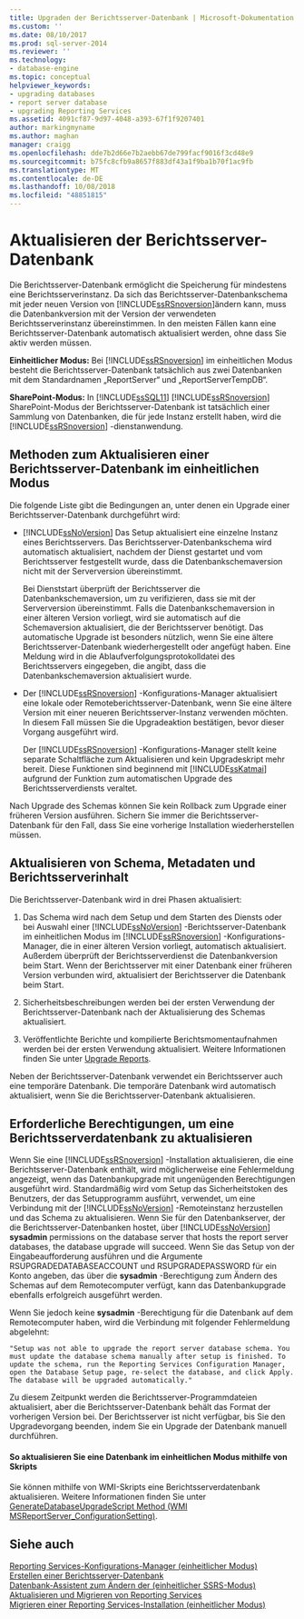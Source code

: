 ```yaml
---
title: Upgraden der Berichtsserver-Datenbank | Microsoft-Dokumentation
ms.custom: ''
ms.date: 08/10/2017
ms.prod: sql-server-2014
ms.reviewer: ''
ms.technology:
- database-engine
ms.topic: conceptual
helpviewer_keywords:
- upgrading databases
- report server database
- upgrading Reporting Services
ms.assetid: 4091cf87-9d97-4048-a393-67f1f9207401
author: markingmyname
ms.author: maghan
manager: craigg
ms.openlocfilehash: dde7b2d66e7b2aebb67de799facf9016f3cd48e9
ms.sourcegitcommit: b75fc8cfb9a8657f883df43a1f9ba1b70f1ac9fb
ms.translationtype: MT
ms.contentlocale: de-DE
ms.lasthandoff: 10/08/2018
ms.locfileid: "48851815"
---
```

# <a name="upgrade-a-report-server-database"></a>Aktualisieren der Berichtsserver-Datenbank
  Die Berichtsserver-Datenbank ermöglicht die Speicherung für mindestens eine Berichtsserverinstanz. Da sich das Berichtsserver-Datenbankschema mit jeder neuen Version von [!INCLUDE[ssRSnoversion](../../includes/ssrsnoversion-md.md)]ändern kann, muss die Datenbankversion mit der Version der verwendeten Berichtsserverinstanz übereinstimmen. In den meisten Fällen kann eine Berichtsserver-Datenbank automatisch aktualisiert werden, ohne dass Sie aktiv werden müssen.  
  
 **Einheitlicher Modus:** Bei [!INCLUDE[ssRSnoversion](../../includes/ssrsnoversion-md.md)] im einheitlichen Modus besteht die Berichtsserver-Datenbank tatsächlich aus zwei Datenbanken mit dem Standardnamen „ReportServer“ und „ReportServerTempDB“.  
  
 **SharePoint-Modus:** In [!INCLUDE[ssSQL11](../../includes/sssql11-md.md)] [!INCLUDE[ssRSnoversion](../../includes/ssrsnoversion-md.md)] SharePoint-Modus der Berichtsserver-Datenbank ist tatsächlich einer Sammlung von Datenbanken, die für jede Instanz erstellt haben, wird die [!INCLUDE[ssRSnoversion](../../includes/ssrsnoversion-md.md)] -dienstanwendung.  
  
## <a name="ways-to-upgrade-a-native-mode-report-server-database"></a>Methoden zum Aktualisieren einer Berichtsserver-Datenbank im einheitlichen Modus  
 Die folgende Liste gibt die Bedingungen an, unter denen ein Upgrade einer Berichtsserver-Datenbank durchgeführt wird:  
  
-   [!INCLUDE[ssNoVersion](../../includes/ssnoversion-md.md)] Das Setup aktualisiert eine einzelne Instanz eines Berichtsservers. Das Berichtsserver-Datenbankschema wird automatisch aktualisiert, nachdem der Dienst gestartet und vom Berichtsserver festgestellt wurde, dass die Datenbankschemaversion nicht mit der Serverversion übereinstimmt.  
  
     Bei Dienststart überprüft der Berichtsserver die Datenbankschemaversion, um zu verifizieren, dass sie mit der Serverversion übereinstimmt. Falls die Datenbankschemaversion in einer älteren Version vorliegt, wird sie automatisch auf die Schemaversion aktualisiert, die der Berichtsserver benötigt. Das automatische Upgrade ist besonders nützlich, wenn Sie eine ältere Berichtsserver-Datenbank wiederhergestellt oder angefügt haben. Eine Meldung wird in die Ablaufverfolgungsprotokolldatei des Berichtsservers eingegeben, die angibt, dass die Datenbankschemaversion aktualisiert wurde.  
  
-   Der [!INCLUDE[ssRSnoversion](../../includes/ssrsnoversion-md.md)] -Konfigurations-Manager aktualisiert eine lokale oder Remoteberichtsserver-Datenbank, wenn Sie eine ältere Version mit einer neueren Berichtsserver-Instanz verwenden möchten. In diesem Fall müssen Sie die Upgradeaktion bestätigen, bevor dieser Vorgang ausgeführt wird.  
  
     Der [!INCLUDE[ssRSnoversion](../../includes/ssrsnoversion-md.md)] -Konfigurations-Manager stellt keine separate Schaltfläche zum Aktualisieren und kein Upgradeskript mehr bereit. Diese Funktionen sind beginnend mit [!INCLUDE[ssKatmai](../../includes/sskatmai-md.md)] aufgrund der Funktion zum automatischen Upgrade des Berichtsserverdiensts veraltet.  
  
 Nach Upgrade des Schemas können Sie kein Rollback zum Upgrade einer früheren Version ausführen. Sichern Sie immer die Berichtsserver-Datenbank für den Fall, dass Sie eine vorherige Installation wiederherstellen müssen.  
  
## <a name="how-the-schema-metadata-and-report-server-content-is-updated"></a>Aktualisieren von Schema, Metadaten und Berichtsserverinhalt  
 Die Berichtsserver-Datenbank wird in drei Phasen aktualisiert:  
  
1.  Das Schema wird nach dem Setup und dem Starten des Diensts oder bei Auswahl einer [!INCLUDE[ssNoVersion](../../includes/ssnoversion-md.md)] -Berichtsserver-Datenbank im einheitlichen Modus im [!INCLUDE[ssRSnoversion](../../includes/ssrsnoversion-md.md)] -Konfigurations-Manager, die in einer älteren Version vorliegt, automatisch aktualisiert. Außerdem überprüft der Berichtsserverdienst die Datenbankversion beim Start. Wenn der Berichtsserver mit einer Datenbank einer früheren Version verbunden wird, aktualisiert der Berichtsserver die Datenbank beim Start.  
  
2.  Sicherheitsbeschreibungen werden bei der ersten Verwendung der Berichtsserver-Datenbank nach der Aktualisierung des Schemas aktualisiert.  
  
3.  Veröffentlichte Berichte und kompilierte Berichtsmomentaufnahmen werden bei der ersten Verwendung aktualisiert. Weitere Informationen finden Sie unter [Upgrade Reports](upgrade-reports.md).  
  
 Neben der Berichtsserver-Datenbank verwendet ein Berichtsserver auch eine temporäre Datenbank. Die temporäre Datenbank wird automatisch aktualisiert, wenn Sie die Berichtsserver-Datenbank aktualisieren.  
  
## <a name="permissions-required-to-upgrade-a-report-server-database"></a>Erforderliche Berechtigungen, um eine Berichtsserverdatenbank zu aktualisieren  
 Wenn Sie eine [!INCLUDE[ssRSnoversion](../../includes/ssrsnoversion-md.md)] -Installation aktualisieren, die eine Berichtsserver-Datenbank enthält, wird möglicherweise eine Fehlermeldung angezeigt, wenn das Datenbankupgrade mit ungenügenden Berechtigungen ausgeführt wird. Standardmäßig wird vom Setup das Sicherheitstoken des Benutzers, der das Setupprogramm ausführt, verwendet, um eine Verbindung mit der [!INCLUDE[ssNoVersion](../../includes/ssnoversion-md.md)] -Remoteinstanz herzustellen und das Schema zu aktualisieren. Wenn Sie für den Datenbankserver, der die Berichtsserver-Datenbanken hostet, über [!INCLUDE[ssNoVersion](../../includes/ssnoversion-md.md)] **sysadmin** permissions on the database server that hosts the report server databases, the database upgrade will succeed. Wenn Sie das Setup von der Eingabeaufforderung ausführen und die Argumente RSUPGRADEDATABASEACCOUNT und RSUPGRADEPASSWORD für ein Konto angeben, das über die **sysadmin** -Berechtigung zum Ändern des Schemas auf dem Remotecomputer verfügt, kann das Datenbankupgrade ebenfalls erfolgreich ausgeführt werden.  
  
 Wenn Sie jedoch keine **sysadmin** -Berechtigung für die Datenbank auf dem Remotecomputer haben, wird die Verbindung mit folgender Fehlermeldung abgelehnt:  
  
 `"Setup was not able to upgrade the report server database schema. You must update the database schema manually after setup is finished. To update the schema, run the Reporting Services Configuration Manager, open the Database Setup page, re-select the database, and click Apply. The database will be upgraded automatically."`  
  
 Zu diesem Zeitpunkt werden die Berichtsserver-Programmdateien aktualisiert, aber die Berichtsserver-Datenbank behält das Format der vorherigen Version bei. Der Berichtsserver ist nicht verfügbar, bis Sie den Upgradevorgang beenden, indem Sie ein Upgrade der Datenbank manuell durchführen.  
  
#### <a name="to-upgrade-a-native-mode-database-with-scripts"></a>So aktualisieren Sie eine Datenbank im einheitlichen Modus mithilfe von Skripts  
 Sie können mithilfe von WMI-Skripts eine Berichtsserverdatenbank aktualisieren. Weitere Informationen finden Sie unter [GenerateDatabaseUpgradeScript Method &#40;WMI MSReportServer_ConfigurationSetting&#41;](../wmi-provider-library-reference/configurationsetting-method-generatedatabaseupgradescript.md).  
  
## <a name="see-also"></a>Siehe auch  
 [Reporting Services-Konfigurations-Manager &#40;einheitlicher Modus&#41;](../../sql-server/install/reporting-services-configuration-manager-native-mode.md)   
 [Erstellen einer Berichtsserver-Datenbank](../../sql-server/install/create-a-report-server-database-ssrs-configuration-manager.md)   
 [Datenbank-Assistent zum Ändern der &#40;einheitlicher SSRS-Modus&#41;](../../sql-server/install/change-database-wizard-ssrs-native-mode.md)   
 [Aktualisieren und Migrieren von Reporting Services](upgrade-and-migrate-reporting-services.md)   
 [Migrieren einer Reporting Services-Installation &#40;einheitlicher Modus&#41;](migrate-a-reporting-services-installation-native-mode.md)  
  
  

